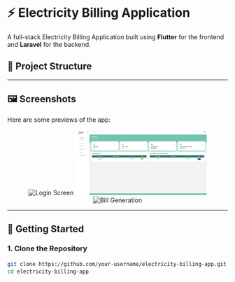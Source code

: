 # ⚡ Electricity Billing Application

A full-stack Electricity Billing Application built using **Flutter** for the frontend and **Laravel** for the backend.

## 📂 Project Structure


---

## 🖼️ Screenshots

Here are some previews of the app:

<p align="center">
  <img src="Screenshots/login.png" width="300" alt="Login Screen"/>
  <img src="Screenshots/dashboard.png" width="300" alt="Dashboard"/>
  <img src="Screenshots/bill_generation.png" width="300" alt="Bill Generation"/>
</p>

---

## 🚀 Getting Started

### 1. Clone the Repository

```bash
git clone https://github.com/your-username/electricity-billing-app.git
cd electricity-billing-app
